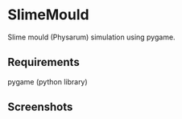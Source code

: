 # SlimeMould
Slime mould (Physarum) simulation using pygame.

## Requirements
pygame (python library)

## Screenshots
